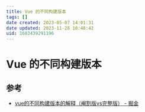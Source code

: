 ```yaml
---
title: Vue 的不同构建版本
tags: []
date created: 2023-05-07 14:01:31
date updated: 2023-11-28 10:48:42
uid: 1683439291196
---
```


# Vue 的不同构建版本

## 参考

- [vue的不同构建版本的解释（阉割版vs完整版） - 掘金](https://juejin.cn/post/7043991342166310942)
